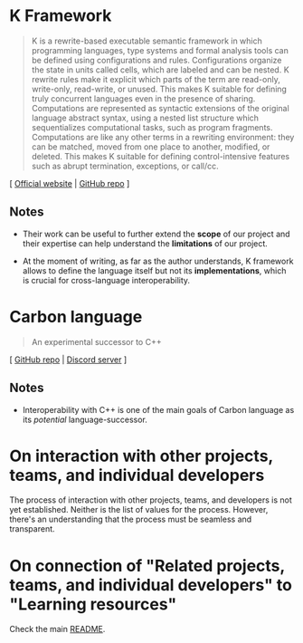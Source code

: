 # K Framework

> K is a rewrite-based executable semantic framework in which programming languages, type systems and formal analysis tools can be defined using configurations and rules. Configurations organize the state in units called cells, which are labeled and can be nested. K rewrite rules make it explicit which parts of the term are read-only, write-only, read-write, or unused. This makes K suitable for defining truly concurrent languages even in the presence of sharing. Computations are represented as syntactic extensions of the original language abstract syntax, using a nested list structure which sequentializes computational tasks, such as program fragments. Computations are like any other terms in a rewriting environment: they can be matched, moved from one place to another, modified, or deleted. This makes K suitable for defining control-intensive features such as abrupt termination, exceptions, or call/cc.

\[ [Official website](https://kframework.org/) | [GitHub repo](https://github.com/kframework) \]

## Notes

* Their work can be useful to further extend the **scope** of our project and their expertise can help understand the **limitations** of our project.

* At the moment of writing, as far as the author understands, K framework allows to define the language itself but not its **implementations**, which is crucial for cross-language interoperability.

# Carbon language

> An experimental successor to C++

\[ [GitHub repo](https://github.com/carbon-language/carbon-lang) | [Discord server](https://discord.com/invite/ZjVdShJDAs) \]

## Notes

* Interoperability with C++ is one of the main goals of Carbon language as its *potential* language-successor.

# On interaction with other projects, teams, and individual developers

The process of interaction with other projects, teams, and developers is not yet established. Neither is the list of values for the process. However, there's an understanding that the process must be seamless and transparent.

# On connection of "Related projects, teams, and individual developers" to "Learning resources"

Check the main [README](https://github.com/cross-lang-and-cross-platform/cross-lang-and-cross-platform/blob/main/README.md#on-connection-of-related-projects-teams-and-individual-developers-and-learning-resources).
